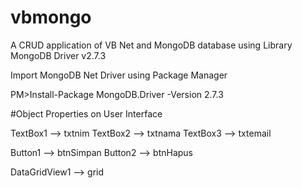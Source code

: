 # vbmongo
A CRUD application of VB Net and MongoDB database using Library MongoDB Driver v2.7.3

Import MongoDB Net Driver using Package Manager

PM>Install-Package MongoDB.Driver -Version 2.7.3


#Object Properties on User Interface

TextBox1 --> txtnim
TextBox2 --> txtnama
TextBox3 --> txtemail

Button1 --> btnSimpan
Button2 --> btnHapus

DataGridView1 --> grid
